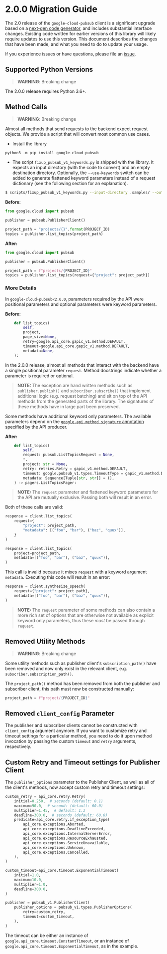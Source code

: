 # 2.0.0 Migration Guide

The 2.0 release of the `google-cloud-pubsub` client is a significant upgrade based
on a [next-gen code generator](https://github.com/googleapis/gapic-generator-python),
and includes substantial interface changes. Existing code written for earlier versions
of this library will likely require updates to use this version. This document
describes the changes that have been made, and what you need to do to update your usage.

If you experience issues or have questions, please file an
[issue](https://github.com/googleapis/python-pubsub/issues).


## Supported Python Versions

> **WARNING**: Breaking change

The 2.0.0 release requires Python 3.6+.


## Method Calls

> **WARNING**: Breaking change

Almost all methods that send requests to the backend expect request objects. We
provide a script that will convert most common use cases.

* Install the library

```py
python3 -m pip install google-cloud-pubsub
```

* The script `fixup_pubsub_v1_keywords.py` is shipped with the library. It expects
an input directory (with the code to convert) and an empty destination directory.
Optionally, the `--use-keywords` switch can be added to generate flattened keyword
parameters instead of a request dictionary (see the following section for an
explanation).

```sh
$ scripts/fixup_pubsub_v1_keywords.py --input-directory .samples/ --output-directory samples/
```

**Before:**
```py
from google.cloud import pubsub

publisher = pubsub.PublisherClient()

project_path = "projects/{}".format(PROJECT_ID)
topics = publisher.list_topics(project_path)
```


**After:**
```py
from google.cloud import pubsub

publisher = pubsub.PublisherClient()

project_path = f"projects/{PROJECT_ID}"
topics = publisher.list_topics(request={"project": project_path})
```

### More Details

In `google-cloud-pubsub<2.0.0`, parameters required by the API were positional
parameters and optional parameters were keyword parameters.

**Before:**
```py
    def list_topics(
        self,
        project,
        page_size=None,
        retry=google.api_core.gapic_v1.method.DEFAULT,
        timeout=google.api_core.gapic_v1.method.DEFAULT,
        metadata=None,
    ):
```

In the 2.0.0 release, almost all methods that interact with the backend have a single
positional parameter `request`. Method docstrings indicate whether a parameter is
required or optional.

> **NOTE:** The exception are hand written methods such as `publisher.publish()` and
> `subscriber.subscribe()` that implement additional logic (e.g. request batching) and
> sit on top of the API methods from the generated parts of the library. The signatures
> of these methods have in large part been preserved.

Some methods have additional keyword only parameters. The available parameters depend
on the [`google.api.method_signature` annotation](https://github.com/googleapis/python-pubsub/blob/master/google/cloud/pubsub_v1/proto/pubsub.proto#L88)
specified by the API producer.


**After:**
```py
    def list_topics(
        self,
        request: pubsub.ListTopicsRequest = None,
        *,
        project: str = None,
        retry: retries.Retry = gapic_v1.method.DEFAULT,
        timeout: google.pubsub_v1.types.TimeoutType = gapic_v1.method.DEFAULT,
        metadata: Sequence[Tuple[str, str]] = (),
    ) -> pagers.ListTopicsPager:
```

> **NOTE:** The `request` parameter and flattened keyword parameters for the API are
> mutually exclusive. Passing both will result in an error.


Both of these calls are valid:

```py
response = client.list_topics(
    request={
        "project": project_path,
        "metadata": [("foo", "bar"), ("baz", "quux")],
    }
)
```

```py
response = client.list_topics(
    project=project_path,
    metadata=[("foo", "bar"), ("baz", "quux")],
)
```

This call is invalid because it mixes `request` with a keyword argument `metadata`.
Executing this code will result in an error:

```py
response = client.synthesize_speech(
    request={"project": project_path},
    metadata=[("foo", "bar"), ("baz", "quux")],
)
```

> **NOTE:** The `request` parameter of some methods can also contain a more rich set of
> options that are otherwise not available as explicit keyword only parameters, thus
> these _must_ be passed through `request`.


## Removed Utility Methods

> **WARNING**: Breaking change

Some utility methods such as publisher client's `subscription_path()` have been removed
and now only exist in the relevant client, e.g. `subscriber.subscription_path()`.

The `project_path()` method has been removed from both the publisher and subscriber
client, this path must now be constructed manually:
```py
project_path = f"project/{PROJECT_ID}"
```

## Removed `client_config` Parameter

The publisher and subscriber clients cannot be constructed with `client_config`
argument anymore. If you want to customize retry and timeout settings for a particular
method, you need to do it upon method invocation by passing the custom `timeout` and
`retry` arguments, respectively.


## Custom Retry and Timeout settings for Publisher Client

The ``publisher_options`` parameter to the Publisher Client, as well as all of the
client's methods, now accept custom retry and timeout settings:

```py
custom_retry = api_core.retry.Retry(
    initial=0.250,  # seconds (default: 0.1)
    maximum=90.0,  # seconds (default: 60.0)
    multiplier=1.45,  # default: 1.3
    deadline=300.0,  # seconds (default: 60.0)
    predicate=api_core.retry.if_exception_type(
        api_core.exceptions.Aborted,
        api_core.exceptions.DeadlineExceeded,
        api_core.exceptions.InternalServerError,
        api_core.exceptions.ResourceExhausted,
        api_core.exceptions.ServiceUnavailable,
        api_core.exceptions.Unknown,
        api_core.exceptions.Cancelled,
    ),
)

custom_timeout=api_core.timeout.ExponentialTimeout(
    initial=1.0,  
    maximum=10.0,  
    multiplier=1.0,  
    deadline=300.0,  
)

publisher = pubsub_v1.PublisherClient(
    publisher_options = pubsub_v1.types.PublisherOptions(
        retry=custom_retry,
        timeout=custom_timeout,
    ),
)
```

The timeout can be either an instance of `google.api_core.timeout.ConstantTimeout`,
or an instance of `google.api_core.timeout.ExponentialTimeout`, as in the example.
